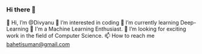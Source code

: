 ### Hi there 👋

👋 Hi, I’m @Divyanu
👀 I’m interested in coding
🌱 I’m currently learning Deep-Learning
🤖 I'm a Machine Learning Enthusiast.
💞️ I’m looking for exciting work in the field of Computer Science.
📫 How to reach me bahetisuman@gmail.com
